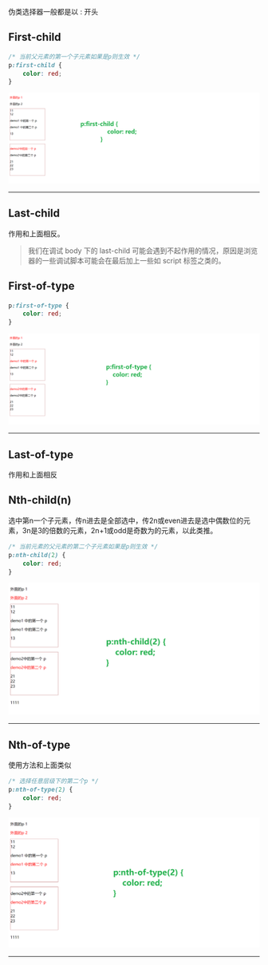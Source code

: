 伪类选择器一般都是以 : 开头

## First-child

```CSS
/* 当前父元素的第一个子元素如果是p则生效 */
p:first-child {
    color: red;
}
```

![img](images/16684780443881.png)

---
## Last-child

作用和上面相反。

> 我们在调试 body 下的 last-child 可能会遇到不起作用的情况，原因是浏览器的一些调试脚本可能会在最后加上一些如 script 标签之类的。

## First-of-type

```CSS
p:first-of-type {
    color: red;
}
```

![img](images/16684780508634.png)

---
## Last-of-type

作用和上面相反

## Nth-child(n)

选中第n一个子元素，传n进去是全部选中，传2n或even进去是选中偶数位的元素，3n是3的倍数的元素，2n+1或odd是奇数为的元素，以此类推。

```CSS
/* 当前元素的父元素的第二个子元素如果是p则生效 */
p:nth-child(2) {
    color: red;
}
```

![img](images/16684780577097.png)

---
## Nth-of-type

使用方法和上面类似

```CSS
/* 选择任意层级下的第二个p */
p:nth-of-type(2) {
    color: red;
}
```

![img](images/166847806148810.png)

---

